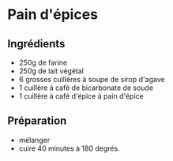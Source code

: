 # Pain d'épices

## Ingrédients

* 250g de farine
* 250g de lait végétal
* 6 grosses cuillères à soupe de sirop d'agave
* 1 cuillère à café de bicarbonate de soude
* 1 cuillère à café d'épice à pain d'épice

## Préparation

* mélanger
* cuire 40 minutes à 180 degrés.
